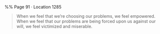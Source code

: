 %% Page 91 · Location 1285 
> When we feel that we’re choosing our problems, we feel empowered. When we feel that our problems are being forced upon us against our will, we feel victimized and miserable. 
